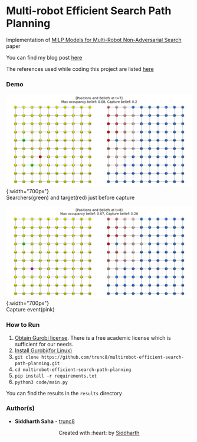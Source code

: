 # Multi-robot Efficient Search Path Planning
Implementation of [MILP Models for Multi-Robot Non-Adversarial Search](https://arxiv.org/abs/2011.12480) paper

You can find my blog post [here](https://trunc8.github.io/2021/04/01/pr-mespp)

The references used while coding this project are listed [here](references.md)

### Demo
![t=7](results/double-searchers-moving-target/path_t=7.png){:width="700px"}  
Searchers(green) and target(red) just before capture

![t=8](results/double-searchers-moving-target/path_t=8.png){:width="700px"}  
Capture event(pink)


### How to Run
1. [Obtain Gurobi license](https://www.gurobi.com/downloads/end-user-license-agreement-academic/). There is a free academic license which is sufficient for our needs.
1. [Install Gurobi(for Linux)](http://abelsiqueira.github.io/blog/installing-gurobi-7-on-linux/)
1. `git clone https://github.com/trunc8/multirobot-efficient-search-path-planning.git`
1. `cd multirobot-efficient-search-path-planning`
1. `pip install -r requirements.txt`
1. `python3 code/main.py`

You can find the results in the `results` directory

### Author(s)

* **Siddharth Saha** - [trunc8](https://github.com/trunc8)

<p align='center'>Created with :heart: by <a href="https://www.linkedin.com/in/sahasiddharth611/">Siddharth</a></p>
